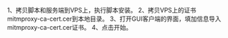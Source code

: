 

1、拷贝脚本和服务端到VPS上，执行脚本安装。
2、拷贝VPS上的证书mitmproxy-ca-cert.cer到本地目录。
3、打开GUI客户端的界面，填加信息导入mitmproxy-ca-cert.cer证书。
4、点击开始。
